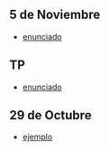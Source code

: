 ## 5 de Noviembre
- [enunciado](https://github.com/materiasipm/materiasipm.github.io/blob/master/desarrolloDeApps/enunciado5deNoviembre.md)

## TP
- [enunciado](https://github.com/materiasipm/materiasipm.github.io/blob/master/desarrolloDeApps/TP.md)

## 29 de Octubre
- [ejemplo](https://github.com/materiasipm/materiasipm.github.io/blob/master/desarrolloDeApps/ejemplo29deOctubre.html)
